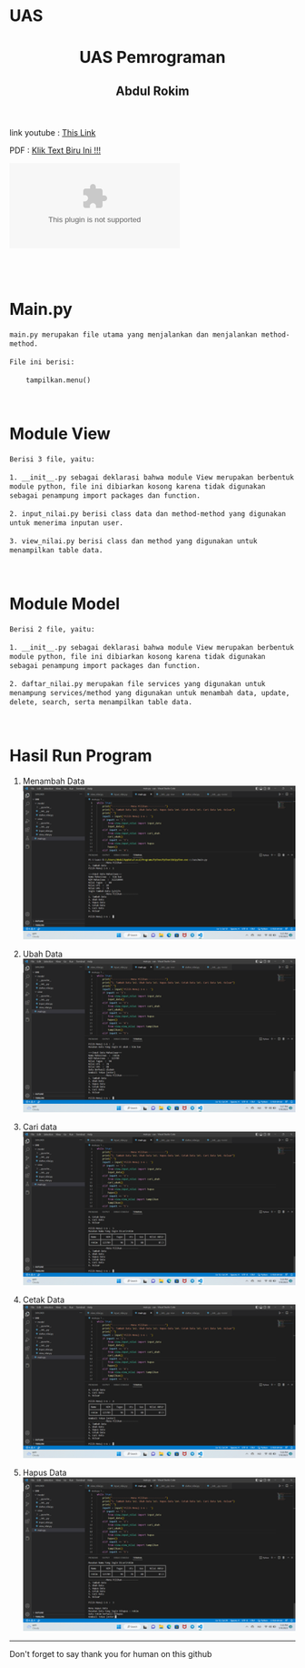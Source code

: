 # UAS
# <p align="center"> UAS Pemrograman
   ## <p align="center"> Abdul Rokim


<br>


  link youtube : [This Link]()

  PDF : [Klik Text Biru Ini !!!](assets/Tutorial.pdf)

![soal](./Tutorial.docx)

<br>


<br>

# Main.py 

```
main.py merupakan file utama yang menjalankan dan menjalankan method-method.

File ini berisi:

    tampilkan.menu()
```

<br>

# Module View 

```
Berisi 3 file, yaitu:

1. __init__.py sebagai deklarasi bahwa module View merupakan berbentuk module python, file ini dibiarkan kosong karena tidak digunakan sebagai penampung import packages dan function.

2. input_nilai.py berisi class data dan method-method yang digunakan untuk menerima inputan user.

3. view_nilai.py berisi class dan method yang digunakan untuk menampilkan table data.
```

<br>

# Module Model 

```
Berisi 2 file, yaitu:

1. __init__.py sebagai deklarasi bahwa module View merupakan berbentuk module python, file ini dibiarkan kosong karena tidak digunakan sebagai penampung import packages dan function.

2. daftar_nilai.py merupakan file services yang digunakan untuk menampung services/method yang digunakan untuk menambah data, update, delete, search, serta menampilkan table data.
```

<br>

# Hasil Run Program 

1. Menambah Data
   ![image.png](SS/uas%20tambah%20data.png)

2. Ubah Data
   ![image.png](SS/uas%20ubah%20data.png)

3. Cari data
   ![image.png](SS/uas%20cari%20data.png)

4. Cetak Data
   ![image.png](SS/uas%20cetak%20data.png)

5. Hapus Data
   ![image.png](SS/uas%20hapus%20data.png)

---

Don't forget to say thank you for human on this github 
